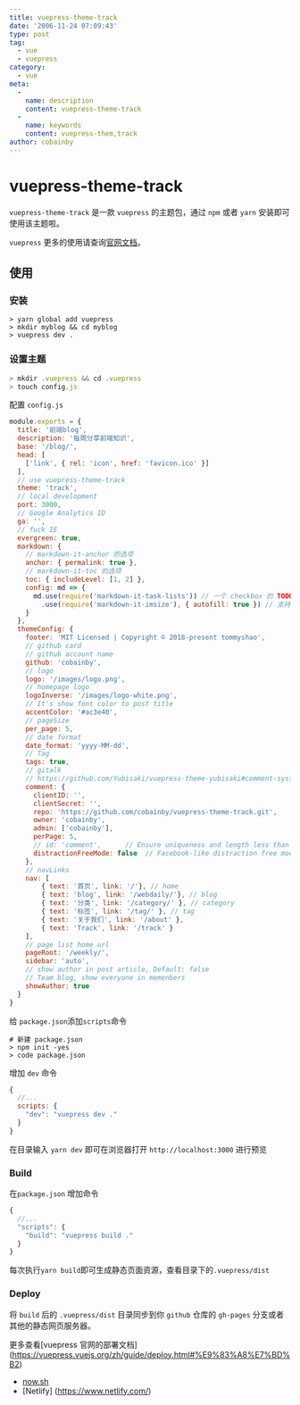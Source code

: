 ```yaml
---
title: vuepress-theme-track
date: '2006-11-24 07:09:43'
type: post
tag: 
  - vue
  - vuepress
category:
  - vue
meta:
  -
    name: description
    content: vuepress-theme-track
  -
    name: keywords
    content: vuepress-them,track
author: cobainby
---
```


# vuepress-theme-track

`vuepress-theme-track` 是一款 `vuepress` 的主题包，通过 `npm` 或者 `yarn` 安装即可使用该主题啦。

`vuepress` 更多的使用请查询[官网文档](https://vuepress.vuejs.org/zh/)。

<!-- more -->

## 使用

### 安装 

```
> yarn global add vuepress
> mkdir myblog && cd myblog
> vuepress dev .
```

### 设置主题

```javascript
> mkdir .vuepress && cd .vuepress
> touch config.js
```

配置 `config.js`

```javascript
module.exports = {
  title: '前端blog',
  description: '每周分享前端知识',
  base: '/blog/',
  head: [
    ['link', { rel: 'icon', href: 'favicon.ico' }]
  ],
  // use vuepress-theme-track
  theme: 'track',
  // local development
  port: 3000,
  // Google Analytics ID
  ga: '',
  // fuck IE
  evergreen: true,
  markdown: {
    // markdown-it-anchor 的选项
    anchor: { permalink: true },
    // markdown-it-toc 的选项
    toc: { includeLevel: [1, 2] },
    config: md => {
      md.use(require('markdown-it-task-lists')) // 一个 checkbox 的 TODO List 插件
        .use(require('markdown-it-imsize'), { autofill: true }) // 支持自定义 md 图片大小 ![](http://test.png =200x200)
    }
  },
  themeConfig: {
    footer: 'MIT Licensed | Copyright © 2018-present tommyshao',
    // github card
    // github account name
    github: 'cobainby',
    // logo
    logo: '/images/logo.png',
    // homepage logo
    logoInverse: '/images/logo-white.png',
    // It's show font color to post title
    accentColor: '#ac3e40',
    // pageSize
    per_page: 5,
    // date format
    date_format: 'yyyy-MM-dd',
    // Tag
    tags: true,
    // gitalk
    // https://github.com/Yubisaki/vuepress-theme-yubisaki#comment-system
    comment: {
      clientID: '',
      clientSecret: '',
      repo: 'https://github.com/cobainby/vuepress-theme-track.git',
      owner: 'cobainby',
      admin: ['cobainby'],
      perPage: 5,
      // id: 'comment',      // Ensure uniqueness and length less than 50
      distractionFreeMode: false  // Facebook-like distraction free mode
    },
    // navLinks
    nav: [
        { text: '首页', link: '/'}, // home
        { text: 'blog', link: '/webdaily/'}, // blog
        { text: '分类', link: '/category/' }, // category
        { text: '标签', link: '/tag/' }, // tag
        { text: '关于我们', link: '/about' },
        { text: 'Track', link: '/track' }
    ],
    // page list home url
    pageRoot: '/weekly/',
    sidebar: 'auto',
    // show author in post article, Default: false
    // Team blog, show everyone in memenbers
    showAuthor: true
  }
}
```

给 `package.json`添加`scripts`命令

```
# 新建 package.json
> npm init -yes
> code package.json
```

增加 `dev` 命令

```javascript
{
  //...
  scripts: {
    "dev": "vuepress dev ."
  }
}
```

在目录输入 `yarn dev` 即可在浏览器打开 `http://localhost:3000` 进行预览

### Build

在`package.json` 增加命令

```javascript
{
  //...
  "scripts": {
    "build": "vuepress build ."
  }
}
```

每次执行`yarn build`即可生成静态页面资源，查看目录下的`.vuepress/dist`

### Deploy

将 `build` 后的 `.vuepress/dist` 目录同步到你 `github` 仓库的 `gh-pages` 分支或者其他的静态网页服务器。

更多查看[vuepress 官网的部署文档] (https://vuepress.vuejs.org/zh/guide/deploy.html#%E9%83%A8%E7%BD%B2)

* [now.sh](https://zeit.co/now)
* [Netlify] (https://www.netlify.com/)